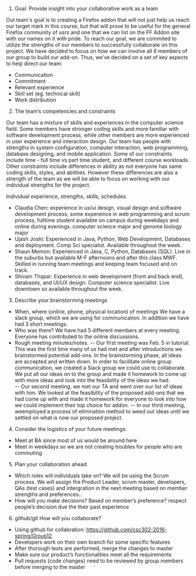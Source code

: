 1. Goal: Provide insight into your collaborative work as a team

  Out team's goal is to creating a Firefox addon that will not just help us reach our target mark in this course, but that will prove to be useful for the general Firefox community of usrs and one that we can list on the FF Addon site with our names on it with pride. To reach our goal, we are commited to utilize the strengths of our members to successfully collaborate on this project. We have decided to focus on how we can involve all 6 members of our group to build our add-on. Thus, we’ve decided on a set of key aspects to help direct our team:
  - Communication
  - Commitment
  - Relevant experience
  - Skill set (eg. technical skill)
  - Work distribution

2. The team’s competencies and constraints

Our team has a mixture of skills and experiences in the computer science field. Some members have stronger coding skills and more familiar with software development process, while other members are more experienced in user experience and interaction design. Our team has people with strengths in system configuration, computer interaction, web programming, database designing, and mobile application. Some of our constraints include time - full time vs part time student, and different course workloads. Other constraints include differences in ability as not everyone has same coding skills, styles, and abilities. However these differences are also a strength of the team as we will be able to focus on working with our individual strengths for the project.
  
Individual experience, strengths, skills, schedules
  - Claudia Chen: experience in ux/ui design, visual design and software development process, some expereince in web programming and scrum process, fulltime student available on campus during weekdays and online during evenings. computer science major and genome biology major
  - Ujash Joshi: Experienced in Java, Python, Web Development, Databases and deployment. Comp Sci specialist. Available throughout the week.
  - Shaun Memon: Experienced in Java, C, Python, Databases (SQL). Live in the suburbs but available M-F afternoons and after this class MWF. Skilled in running team meetings and keeping team focused and on track. 
  - Shivain Thapar: Experience in web development (front and back end), databases, and UI/UX design. Computer science specialist. Live downtown so available throughout the week. 


3. Describe your brainstorming meetings
  - When, where (online, phone, physical location) of meetings
  We have a slack group, which we are using for communication. In addition we have had 3 short meetings.
  - Who was there?
  We have had 5 different members at every meeting. Everyone has contributed to the online discussions.
  - Rough meeting minutes/notes.
  -- Our first meeting was Feb. 5 in tutorial. This was the first time many of us had met and after introductions we brainstormed potential add-ons. In the brainstorming phase, all ideas are accepted and written down. In order to facilitate online group communication, we created a Slack group we could use to collaborate. We put all our ideas on to the group and made it homework to come up with more ideas and look into the feasibility of the ideas we had.  
  -- Our second meeting, we met our TA and went over our list of ideas with him. We looked at the feasibility of the proposed add-ons that we had come up with and made it homework for everyone to look into how we could implement their top choice for addon.
  -- In our third meeting, weemployed a  process of elimination method to weed out ideas until we settled on what is now our proposed project. 


4. Consider the logistics of  your future meetings:
  - Meet at BA since most of us would be around here
  - Meet in weekdays so we are not creating troubles for people who are commuting

5. Plan your collaboration ahead
  - Which roles will individuals take on?
  We will be using the Scrum process. We will assign the Product Leader, scrum master, developers, QAs (test cases) and intergration in the next meeting based on member strengths and preferences..
  - How will you make decisions?
  Based on member’s preference? respect people’s decision due the their past experience

6. github/git How will you collaborate?
  - Using github for collabration: https://github.com/csc302-2016-spring/Group12
  - Developers work on their own branch for some specific features
  - After thorough tests are performed, merge the changes to master
  - Make sure our product’s functionalities meet all the requirements
  - Pull requests (code changes) need to be reviewed by group members before merging to the master

